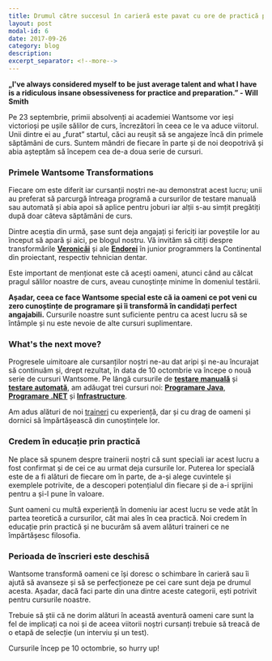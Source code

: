```yaml
---
title: Drumul către succesul în carieră este pavat cu ore de practică pe bune. La Wantsome
layout: post
modal-id: 6
date: 2017-09-26
category: blog
description:
excerpt_separator: <!--more-->
---
```

<strong>„I've always considered myself to be just average talent and what I have is a ridiculous insane obsessiveness for practice and preparation.” - Will Smith</strong>

Pe 23 septembrie, primii absolvenți ai academiei Wantsome vor ieși victorioși pe ușile sălilor de curs, încrezători în ceea ce le va aduce viitorul. Unii dintre ei au „furat” startul, căci au reușit să se angajeze încă din primele săptămâni de curs. Suntem mândri de fiecare în parte și de noi deopotrivă și abia așteptăm să începem cea de-a doua serie de cursuri.
<!--more-->

<h3>Primele Wantsome Transformations</h3>

Fiecare om este diferit iar cursanții noștri ne-au demonstrat acest lucru; unii au preferat să parcurgă întreaga programă a cursurilor de testare manuală sau automată și abia apoi să aplice pentru joburi iar alții s-au simțit pregătiți după doar câteva săptămâni de curs.

Dintre aceștia din urmă, șase sunt deja angajați și fericiți iar poveștile lor au început să apară și aici, pe blogul nostru. Vă invităm să citiți despre transformările <a href="{{ site.url }}/wantsome-transformations-veronica-de-la-proiectant-la-junior-programmer-la-continental.html"><strong>Veronicăi</strong></a> și ale <a href="{{ site.url }}/wantsome-transformations-endora-de-la-tehnician-dentar-la-junior-programmer-la-continental.html"><strong>Endorei</strong></a> în junior programmers la Continental din proiectant, respectiv tehnician dentar.

Este important de menționat este că acești oameni, atunci când au călcat pragul sălilor noastre de curs, aveau cunoștințe minime în domeniul testării.

<strong>Așadar, ceea ce face Wantsome special este că ia oameni ce pot veni cu zero cunoștințe de programare și îi transformă în candidați perfect angajabili.</strong> Cursurile noastre sunt suficiente pentru ca acest lucru să se întâmple și nu este nevoie de alte cursuri suplimentare.

<h3>What's the next move?</h3>

Progresele uimitoare ale cursanților noștri ne-au dat aripi și ne-au încurajat să continuăm și, drept rezultat, în data de 10 octombrie va începe o nouă serie de cursuri Wantsome. Pe lângă cursurile de <a href="{{ site.url }}/curs-testare-manuala-iasi"><strong>testare manuală</strong></a> și <a href="{{ site.url }}/curs-testare-automata-iasi"><strong>testare automată</strong></a>, am adăugat trei cursuri noi: <a href="{{ site.url }}/curs-programare-java-iasi"><strong>Programare Java</strong></a>, <a href="{{ site.url }}/curs-programare-dot-net-iasi"><strong>Programare .NET</strong></a> și <a href="{{ site.url }}/curs-infrastructure-iasi"><strong>Infrastructure</strong></a>.

Am adus alături de noi <a href="{{ site.url }}#team">traineri</a> cu experiență, dar și cu drag de oameni și dornici să împărtășească din cunoștințele lor.

<h3>Credem în educație prin practică</h3>

Ne place să spunem despre trainerii noștri că sunt speciali iar acest lucru a fost confirmat și de cei ce au urmat deja cursurile lor. Puterea lor specială este de a fi alături de fiecare om în parte, de a-și alege cuvintele și exemplele potrivite, de a descoperi potențialul din fiecare și de a-i sprijini pentru a și-l pune în valoare.

Sunt oameni cu multă experiență în domeniu iar acest lucru se vede atât în partea teoretică a cursurilor, cât mai ales în cea practică. Noi credem în educație prin practică și ne bucurăm să avem alături traineri ce ne împărtășesc filosofia.

<h3>Perioada de înscrieri este deschisă</h3>

Wantsome transformă oameni ce își doresc o schimbare în carieră sau îi ajută să avanseze și să se perfecționeze pe cei care sunt deja pe drumul acesta. Așadar, dacă faci parte din una dintre aceste categorii, ești potrivit pentru cursurile noastre.

Trebuie să știi că ne dorim alături în această aventură oameni care sunt la fel de implicați ca noi și de aceea viitorii noștri cursanți trebuie să treacă de o etapă de selecție (un interviu și un test).

Cursurile încep pe 10 octombrie, so hurry up!

